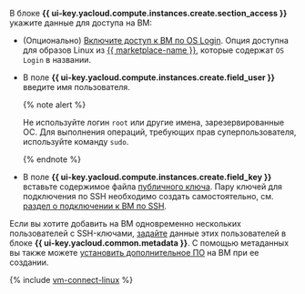 В блоке **{{ ui-key.yacloud.compute.instances.create.section_access }}** укажите данные для доступа на ВМ:

* (Опционально) [Включите доступ к ВМ по OS Login](../../../compute/operations/vm-connect/os-login.md). Опция доступна для образов Linux из [{{ marketplace-name }}](/marketplace), которые содержат `OS Login` в названии.
* В поле **{{ ui-key.yacloud.compute.instances.create.field_user }}** введите имя пользователя.

    {% note alert %}

    Не используйте логин `root` или другие имена, зарезервированные ОС. Для выполнения операций, требующих прав суперпользователя, используйте команду `sudo`.

    {% endnote %}

* В поле **{{ ui-key.yacloud.compute.instances.create.field_key }}** вставьте содержимое файла [публичного ключа](../../../compute/operations/vm-connect/ssh.md#creating-ssh-keys). Пару ключей для подключения по SSH необходимо создать самостоятельно, см. [раздел о подключении к ВМ по SSH](../../../compute/operations/vm-connect/ssh.md).

Если вы хотите добавить на ВМ одновременно нескольких пользователей с SSH-ключами, [задайте](../../../compute/concepts/vm-metadata.md#how-to-send-metadata) данные этих пользователей в блоке **{{ ui-key.yacloud.common.metadata }}**. С помощью метаданных вы также можете [установить дополнительное ПО](../../../compute/operations/vm-create/create-with-cloud-init-scripts.md) на ВМ при ее создании.

{% include [vm-connect-linux](../../vm-connect-linux.md) %}

